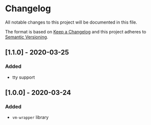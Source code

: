 # Changelog
All notable changes to this project will be documented in this file.

The format is based on [Keep a Changelog](http://keepachangelog.com/en/1.0.0/)
and this project adheres to [Semantic Versioning](http://semver.org/spec/v2.0.0.html).

## [1.1.0] - 2020-03-25
### Added
- tty support 

## [1.0.0] - 2020-03-24
### Added
- `vm-wrapper` library
